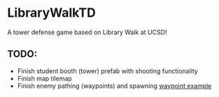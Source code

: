 # LibraryWalkTD
A tower defense game based on Library Walk at UCSD!

## TODO:
- Finish student booth (tower) prefab with shooting functionality
- Finish map tilemap
- Finish enemy pathing (waypoints) and spawning
[waypoint example](https://github.com/justbrentvanzant/LibraryWalkTD/blob/master/progress%20images/01-27_enemyPath.png)
